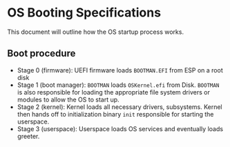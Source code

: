 # OS Booting Specifications

This document will outline how the OS startup process works.

## Boot procedure

* Stage 0 (firmware): UEFI firmware loads `BOOTMAN.EFI` from ESP on a root disk
* Stage 1 (boot manager): `BOOTMAN` loads `OSKernel.efi` from Disk. `BOOTMAN` is also responsible for loading the appropriate file system drivers or modules to allow the OS to start up.
* Stage 2 (kernel): Kernel loads all necessary drivers, subsystems. Kernel then hands off to initialization binary `init` responsible for starting the userspace.
* Stage 3 (userspace): Userspace loads OS services and eventually loads greeter.

